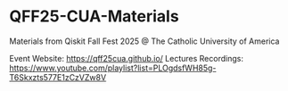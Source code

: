# QFF25-CUA-Materials

Materials from Qiskit Fall Fest 2025 @ The Catholic University of America

Event Website: https://qff25cua.github.io/
Lectures Recordings: https://www.youtube.com/playlist?list=PLOgdsfWH85g-T6Skxzts577E1zCzVZw8V
